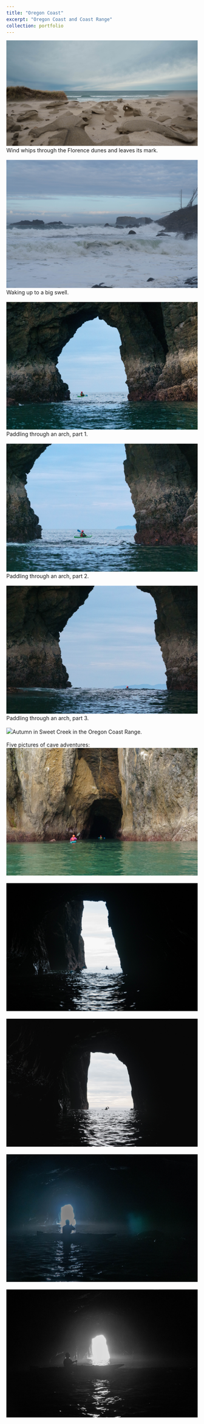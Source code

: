 ```yaml
---
title: "Oregon Coast"
excerpt: "Oregon Coast and Coast Range"
collection: portfolio
---
```


<img src='/images/FlorenceSand.jpg'>Wind whips through the Florence dunes and leaves its mark. <br/><br/>
<img src='/images/waves_lockedin.jpg'>Waking up to a big swell. <br/><br/>
<img src='/images/nateArch1.jpg'>Paddling through an arch, part 1.<br/><br/>
<img src='/images/nateArch2.jpg'>Paddling through an arch, part 2. <br/><br/>
<img src='/images/nateArch3.jpg'>Paddling through an arch, part 3. <br/><br/>
<img src='/images/sweetCreek_crop.jpg'>Autumn in Sweet Creek in the Oregon Coast Range.<br/><br/>
Five pictures of cave adventures:
<img src='/images/cave2.jpg'><br/><br/>
<img src='/images/cave1.jpg'><br/><br/>
<img src='/images/cave3.jpg'><br/><br/>
<img src='/images/cave4.jpg'><br/><br/>
<img src='/images/cave5.jpg'><br/><br/>


